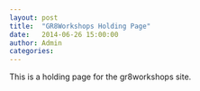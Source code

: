 ```yaml
---
layout: post
title:  "GR8Workshops Holding Page"
date:   2014-06-26 15:00:00
author: Admin
categories: 
---
```


This is a holding page for the gr8workshops site.
